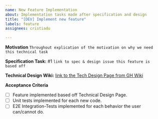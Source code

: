 ```yaml
---
name: New Feature Implementation
about: Implementation tasks made after specification and design
title: "[DEV] Implement new feature"
labels: feature
assignees: cristiadu

---
```


**Motivation**
`Throughout explication of the motivation on why we need this technical task`

**Specification Task:** #1 `link to spec & design issue this feature is based off`

**Technical Design Wiki:** [link to the Tech Design Page from GH Wiki](../wiki/Home)

**Acceptance Criteria**
- [ ] Feature implemented based off Technical Design Page.
- [ ] Unit tests implemented for each new code.
- [ ] E2E Integration-Tests implemented for each behavior the user can/cannot do.

